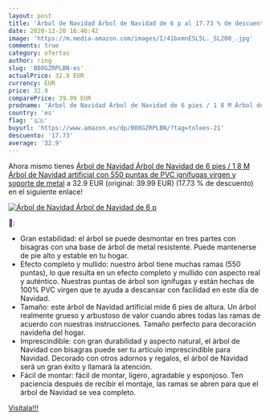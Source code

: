 ```yaml
---
layout: post
title: 'Árbol de Navidad Árbol de Navidad de 6 p al 17.73 % de descuento'
date: 2020-12-20 16:46:42
image: 'https://m.media-amazon.com/images/I/41bxmnESL5L._SL200_.jpg'
comments: true
category: ofertas
author: ring
slug: 'B08GZRPLBN-es'
actualPrice: 32.9 EUR
currency: EUR
price: 32.9
comparePrice: 39.99 EUR
prodname: 'Árbol de Navidad Árbol de Navidad de 6 pies / 1 8 M Árbol de Navidad artificial con 550 puntas de PVC ignífugas virgen y soporte de metal'
country: 'es'
flag: '🇪🇸'
buyurl: 'https://www.amazon.es/dp/B08GZRPLBN/?tag=tolees-21'
descuento: '17.73'
average: '32.9'
---
```


Ahora mismo tienes [Árbol de Navidad Árbol de Navidad de 6 pies / 1 8 M Árbol de Navidad artificial con 550 puntas de PVC ignífugas virgen y soporte de metal](https://www.amazon.es/dp/B08GZRPLBN/?tag=tolees-21) a 32.9 EUR (original: 39.99 EUR) (17.73 %  de descuento) en el siguiente enlace!

[![Árbol de Navidad Árbol de Navidad de 6 p](https://m.media-amazon.com/images/I/41bxmnESL5L._SL200_.jpg)](https://www.amazon.es/dp/B08GZRPLBN/?tag=tolees-21)

🔎:

- Gran estabilidad: el árbol se puede desmontar en tres partes con bisagras con una base de árbol de metal resistente. Puede mantenerse de pie alto y estable en tu hogar.
- Efecto completo y mullido: nuestro árbol tiene muchas ramas (550 puntas), lo que resulta en un efecto completo y mullido con aspecto real y auténtico. Nuestras puntas de árbol son ignífugas y están hechas de 100% PVC virgen que te ayuda a descansar con facilidad en este día de Navidad.
- Tamaño: este árbol de Navidad artificial mide 6 pies de altura. Un árbol realmente grueso y arbustoso de valor cuando abres todas las ramas de acuerdo con nuestras instrucciones. Tamaño perfecto para decoración navideña del hogar.
- Imprescindible: con gran durabilidad y aspecto natural, el árbol de Navidad con bisagras puede ser tu artículo imprescindible para Navidad. Decorado con otros adornos y regalos, el árbol de Navidad será un gran éxito y llamará la atención.
- Fácil de montar: fácil de montar, ligero, agradable y esponjoso. Ten paciencia después de recibir el montaje, las ramas se abren para que el árbol de Navidad se vea completo.

[Visítala!!!](https://www.amazon.es/dp/B08GZRPLBN/?tag=tolees-21)
